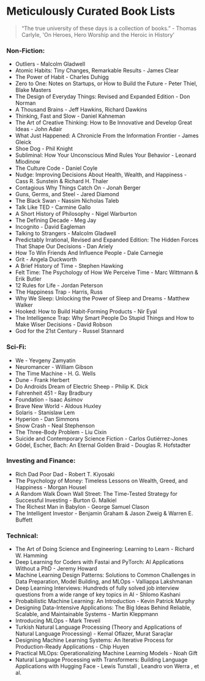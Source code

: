 # Meticulously Curated Book Lists

>  “The true university of these days is a collection of books.” -  Thomas Carlyle, 'On Heroes, Hero Worship and the Heroic in History'

### Non-Fiction:

* Outliers - Malcolm Gladwell
* Atomic Habits: Tiny Changes, Remarkable Results - James Clear
* The Power of Habit - Charles Duhigg
* Zero to One: Notes on Startups, or How to Build the Future - Peter Thiel, Blake Masters
* The Design of Everyday Things: Revised and Expanded Edition - Don Norman
* A Thousand Brains - Jeff Hawkins, Richard Dawkins
* Thinking, Fast and Slow - Daniel Kahneman
* The Art of Creative Thinking: How to Be Innovative and Develop Great Ideas - John Adair
* What Just Happened: A Chronicle From the Information Frontier - James Gleick
* Shoe Dog - Phil Knight
* Subliminal: How Your Unconscious Mind Rules Your Behavior - Leonard Mlodinow
* The Culture Code - Daniel Coyle
* Nudge: Improving Decisions About Health, Wealth, and Happiness - Cass R. Sunstein & Richard H. Thaler
* Contagious Why Things Catch On - Jonah Berger
* Guns, Germs, and Steel - Jared Diamond
* The Black Swan - Nassim Nicholas Taleb
* Talk Like TED - Carmine Gallo
* A Short History of Philosophy - Nigel Warburton
* The Defining Decade - Meg Jay
* Incognito - David Eagleman 
* Talking to Strangers - Malcolm Gladwell
* Predictably Irrational, Revised and Expanded Edition: The Hidden Forces That Shape Our Decisions - Dan Ariely
* How To Win Friends And Influence People - Dale Carnegie
* Grit - Angela Duckworth
* A Brief History of Time - Stephen Hawking
* Felt Time: The Psychology of How We Perceive Time - Marc Wittmann & Erik Butler
* 12 Rules for Life - Jordan Peterson
* The Happiness Trap - Harris, Russ
* Why We Sleep: Unlocking the Power of Sleep and Dreams - Matthew Walker
* Hooked: How to Build Habit-Forming Products - Nir Eyal
* The Intelligence Trap: Why Smart People Do Stupid Things and How to Make Wiser Decisions - David Robson
* God for the 21st Century - Russel Stannard

### Sci-Fi:

* We - Yevgeny Zamyatin
* Neuromancer - William Gibson
* The Time Machine - H. G. Wells
* Dune - Frank Herbert
* Do Androids Dream of Electric Sheep - Philip K. Dick
* Fahrenheit 451 - Ray Bradbury
* Foundation - Isaac Asimov
* Brave New World - Aldous Huxley
* Solaris - Stanislaw Lem
* Hyperion - Dan Simmons
* Snow Crash - Neal Stephenson
* The Three-Body Problem - Liu Cixin
* Suicide and Contemporary Science Fiction - Carlos Gutiérrez-Jones
* Gödel, Escher, Bach: An Eternal Golden Braid - Douglas R. Hofstadter

### Investing and Finance:

* Rich Dad Poor Dad - Robert T. Kiyosaki
* The Psychology of Money: Timeless Lessons on Wealth, Greed, and Happiness - Morgan Housel
* A Random Walk Down Wall Street: The Time-Tested Strategy for Successful Investing - Burton G. Malkiel
* The Richest Man in Babylon - George Samuel Clason
* The Intelligent Investor - Benjamin Graham & Jason Zweig & Warren E. Buffett

### Technical:

* The Art of Doing Science and Engineering: Learning to Learn - Richard W. Hamming
* Deep Learning for Coders with Fastai and PyTorch: AI Applications Without a PhD - Jeremy Howard
* Machine Learning Design Patterns: Solutions to Common Challenges in Data Preparation, Model Building, and MLOps - Valliappa Lakshmanan
* Deep Learning Interviews: Hundreds of fully solved job interview questions from a wide range of key topics in AI - Shlomo Kashani
* Probabilistic Machine Learning: An Introduction - Kevin Patrick Murphy
* Designing Data-Intensive Applications: The Big Ideas Behind Reliable, Scalable, and Maintainable Systems - Martin Kleppmann
* Introducing MLOps - Mark Treveil
* Turkish Natural Language Processing (Theory and Applications of Natural Language Processing) - Kemal Oflazer, Murat Saraçlar
* Designing Machine Learning Systems: An Iterative Process for Production-Ready Applications - Chip Huyen
* Practical MLOps: Operationalizing Machine Learning Models - Noah Gift
* Natural Language Processing with Transformers: Building Language Applications with Hugging Face - Lewis Tunstall , Leandro von Werra , et al.
